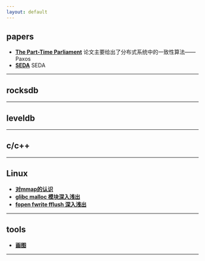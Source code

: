 ```yaml
---
layout: default
---
```


## papers
- [**The Part-Time Parliament**](/contents/the_part-time_parliament)
论文主要给出了分布式系统中的一致性算法——Paxos
- [**SEDA**](/contents/seda)
SEDA

---
## rocksdb

---
## leveldb

---
## c/c++

---
## Linux
- [**对mmap的认识**](/contents/linux/mmap)  
- [**glibc malloc 模块深入浅出**](/contents/linux/malloc)   
- [**fopen fwrite fflush 深入浅出**](/contents/linux/fxxx)

---
## tools
- [**画图**](/contents/tools/draw)

---
